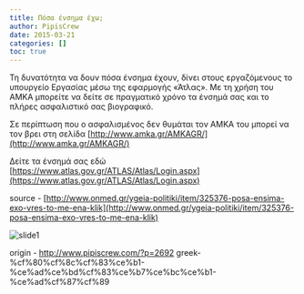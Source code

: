 ```yaml
---
title: Πόσα ένσημα έχω;
author: PipisCrew
date: 2015-03-21
categories: []
toc: true
---
```


Τη δυνατότητα να δουν πόσα ένσημα έχουν, δίνει στους εργαζόμενους το υπουργείο Εργασίας μέσω της εφαρμογής «Άτλας».
Με τη χρήση του ΑΜΚΑ μπορείτε να δείτε σε πραγματικό χρόνο τα ένσημά σας και το πλήρες ασφαλιστικό σας βιογραφικό.

Σε περίπτωση που ο ασφαλισμένος δεν θυμάται τον ΑΜΚΑ του μπορεί να τον βρει στη σελίδα [http://www.amka.gr/AMKAGR/](http://www.amka.gr/AMKAGR/)

Δείτε τα ένσημά σας εδώ [https://www.atlas.gov.gr/ATLAS/Atlas/Login.aspx](https://www.atlas.gov.gr/ATLAS/Atlas/Login.aspx)

source - [http://www.onmed.gr/ygeia-politiki/item/325376-posa-ensima-exo-vres-to-me-ena-klik](http://www.onmed.gr/ygeia-politiki/item/325376-posa-ensima-exo-vres-to-me-ena-klik)

![](https://www.pipiscrew.com/wp-content/uploads/2015/03/slide1.jpg "slide1")

origin - http://www.pipiscrew.com/?p=2692 greek-%cf%80%cf%8c%cf%83%ce%b1-%ce%ad%ce%bd%cf%83%ce%b7%ce%bc%ce%b1-%ce%ad%cf%87%cf%89